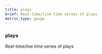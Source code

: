 ```yaml
---
title: plays
brief: Real-time/live time series of plays
metric_type: gauge
---
```

### plays

Real-time/live time series of plays